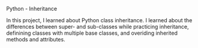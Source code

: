 Python - Inheritance

In this project, I learned about Python class inheritance. I learned about the differences between super- and sub-classes while practicing inheritance, definining classes with multiple base classes, and overiding inherited methods and attributes.
